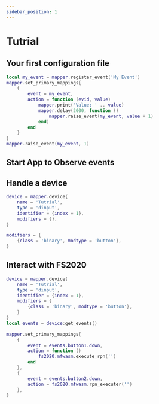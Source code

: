 ```yaml
---
sidebar_position: 1
---
```


# Tutrial

## Your first configuration file

```lua {3-11} title="tutrial1.lua" showLineNumbers
local my_event = mapper.register_event('My Event')
mapper.set_primary_mappings{
    {
        event = my_event,
        action = function (evid, value)
            mapper.print('Value: ' .. value)
            mapper.delay(2000, function ()
                mapper.raise_event(my_event, value + 1)
            end)
        end
    }
}
mapper.raise_event(my_event, 1)
```

## Start App to Observe events

## Handle a device

```lua {4} title="tutrial2.lua" showLineNumbers
device = mapper.device{
    name = 'Tutrial',
    type = 'dinput',
    identifier = {index = 1},
    modifiers = {},
}
```

```lua
modifiers = {
    {class = 'binary', modtype = 'button'},
}
```

## Interact with FS2020

```lua {9-22} title="tutrial3.lua" showLineNumbers
device = mapper.device{
    name = 'Tutrial',
    type = 'dinput',
    identifier = {index = 1},
    modifiers = {
        {class = 'binary', modtype = 'button'},
    }
}
local events = device:get_events()

mapper.set_primary_mappings{
    {
        event = events.button1.down,
        action = function ()
            fs2020.mfwasm.execute_rpn('')
        end
    },
    {
        event = events.button2.down,
        action = fs2020.mfwasm.rpn_executer('')
    },
}
```
